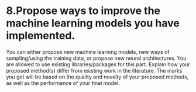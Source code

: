 # 8.Propose ways to improve the machine learning models you have implemented.

You can either propose new machine learning models, new ways of sampling/using the training data, or propose new neural architectures. You are allowed to use existing libraries/packages for this part. Explain how your proposed method(s) differ from existing work in the literature. The marks you get will be based on the quality and novelty of your proposed methods, as well as the performance of your final model.


